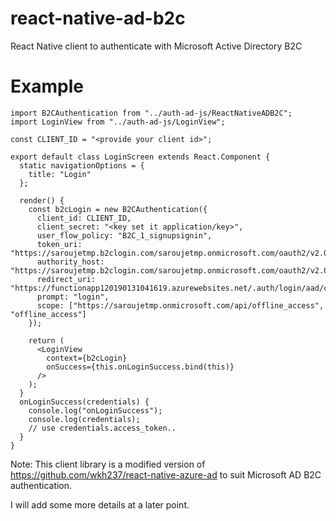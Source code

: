 # react-native-ad-b2c
React Native client to authenticate with Microsoft Active Directory B2C


# Example

```
import B2CAuthentication from "../auth-ad-js/ReactNativeADB2C";
import LoginView from "../auth-ad-js/LoginView";

const CLIENT_ID = "<provide your client id>";

export default class LoginScreen extends React.Component {
  static navigationOptions = {
    title: "Login"
  };

  render() {
    const b2cLogin = new B2CAuthentication({
      client_id: CLIENT_ID,
      client_secret: "<key set it application/key>",
      user_flow_policy: "B2C_1_signupsignin",
      token_uri: "https://saroujetmp.b2clogin.com/saroujetmp.onmicrosoft.com/oauth2/v2.0/token",
      authority_host: "https://saroujetmp.b2clogin.com/saroujetmp.onmicrosoft.com/oauth2/v2.0/authorize",
      redirect_uri: "https://functionapp120190131041619.azurewebsites.net/.auth/login/aad/callback",
      prompt: "login",
      scope: ["https://saroujetmp.onmicrosoft.com/api/offline_access", "offline_access"]
    });

    return (
      <LoginView
        context={b2cLogin}
        onSuccess={this.onLoginSuccess.bind(this)}
      />
    );
  }
  onLoginSuccess(credentials) {
    console.log("onLoginSuccess");
    console.log(credentials);
    // use credentials.access_token..
  }
}
```

Note: This client library is a modified version of https://github.com/wkh237/react-native-azure-ad to suit Microsoft AD B2C authentication.

I will add some more details at a later point.
